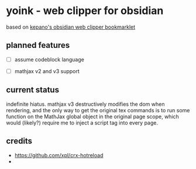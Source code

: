 # yoink - web clipper for obsidian
based on [kepano's obsidian web clipper bookmarklet](https://gist.github.com/kepano/90c05f162c37cf730abb8ff027987ca3)

## planned features
- [ ] assume codeblock language
- [ ] mathjax v2 and v3 support


## current status
indefinite hiatus.
mathjax v3 destructively modifies the dom when rendering, and the only way to get the original tex commands is to run some function on the MathJax global object in the original page scope, which would (likely?) require me to inject a script tag into every page.

## credits
- https://github.com/xpl/crx-hotreload
- 
